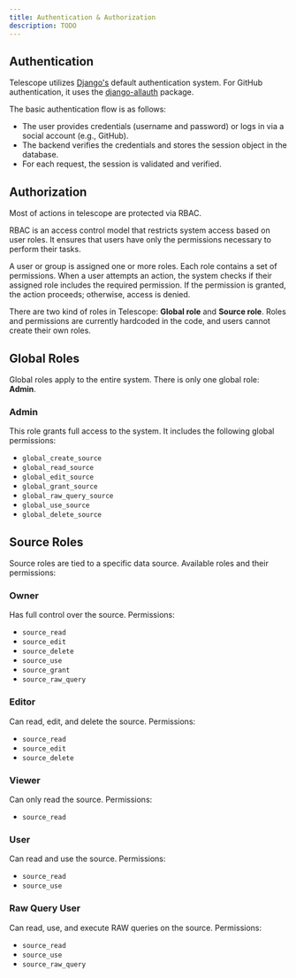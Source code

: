 ```yaml
---
title: Authentication & Authorization
description: TODO
---
```



## Authentication

Telescope utilizes [Django's](https://www.djangoproject.com/) default authentication system.
For GitHub authentication, it uses the [django-allauth](https://docs.allauth.org/en/latest/) package.

The basic authentication flow is as follows:

* The user provides credentials (username and password) or logs in via a social account (e.g., GitHub).
* The backend verifies the credentials and stores the session object in the database.
* For each request, the session is validated and verified.

## Authorization

Most of actions in telescope are protected via RBAC.

RBAC is an access control model that restricts system access based on user roles. It ensures that users have only the permissions necessary to perform their tasks.

A user or group is assigned one or more roles.
Each role contains a set of permissions.
When a user attempts an action, the system checks if their assigned role includes the required permission.
If the permission is granted, the action proceeds; otherwise, access is denied.

There are two kind of roles in Telescope: **Global role** and **Source role**.
Roles and permissions are currently hardcoded in the code, and users cannot create their own roles.

## Global Roles

Global roles apply to the entire system.
There is only one global role: **Admin**.

### **Admin**
This role grants full access to the system.
It includes the following global permissions:

- `global_create_source`
- `global_read_source`
- `global_edit_source`
- `global_grant_source`
- `global_raw_query_source`
- `global_use_source`
- `global_delete_source`

## Source Roles

Source roles are tied to a specific data source.
Available roles and their permissions:

### **Owner**
Has full control over the source.
Permissions:
- `source_read`
- `source_edit`
- `source_delete`
- `source_use`
- `source_grant`
- `source_raw_query`

### **Editor**
Can read, edit, and delete the source.
Permissions:
- `source_read`
- `source_edit`
- `source_delete`

### **Viewer**
Can only read the source.
Permissions:
- `source_read`

### **User**
Can read and use the source.
Permissions:
- `source_read`
- `source_use`

### **Raw Query User**
Can read, use, and execute RAW queries on the source.
Permissions:
- `source_read`
- `source_use`
- `source_raw_query`
